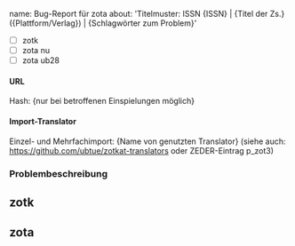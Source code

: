 name: Bug-Report für zota
about: 'Titelmuster: ISSN {ISSN} | {Titel der Zs.} ({Plattform/Verlag}) | {Schlagwörter zum Problem}'


- [ ] zotk
- [ ] zota nu
- [ ] zota ub28

#### URL

Hash: {nur bei betroffenen Einspielungen möglich}
  
#### Import-Translator
Einzel- und Mehrfachimport:
{Name von genutzten Translator}
(siehe auch: https://github.com/ubtue/zotkat-translators oder ZEDER-Eintrag p_zot3)

  
### Problembeschreibung

## zotk

## zota
